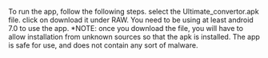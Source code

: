 To run the app, follow the following steps. select the Ultimate_convertor.apk file. click on download it under RAW. You need to be using at least android 7.0 to use the app. *NOTE: once you download the file, you will have to allow installation from unknown sources so that the apk is installed. The app is safe for use, and does not contain any sort of malware.
